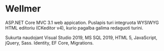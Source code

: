 # Wellmer
ASP.NET Core MVC 3.1 web appication.
Puslapis turi integruota WYSIWYG HTML editoriu (CKeditor v4), kurio pagalba galima redaguoti turini. 

Sukurta naudojant Visual Studio 2019, MS SQL 2019, HTML 5, JavaScript, jQuery, Sass.
Identity, EF Core, Migrations.
